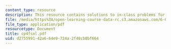 ```yaml
---
content_type: resource
description: This resource contains solutions to in-class problems for week 4, friday.
file: /media/https%3A/open-learning-course-data-rc.s3.amazonaws.com/6-042j-mathematics-for-computer-science-fall-2005/d275599142a664e9724a2f48cb8bf664_cp4fsol.pdf
file_type: application/pdf
resourcetype: Document
title: cp4fsol.pdf
uid: d2755991-42a6-64e9-724a-2f48cb8bf664
---
```

